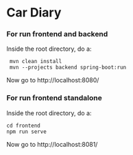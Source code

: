 # Car Diary


### For run frontend and backend
Inside the root directory, do a:
```
 mvn clean install
 mvn --projects backend spring-boot:run
```
Now go to http://localhost:8080/
### For run frontend standalone
Inside the root directory, do a:
```
cd frontend
npm run serve
```
Now go to http://localhost:8081/